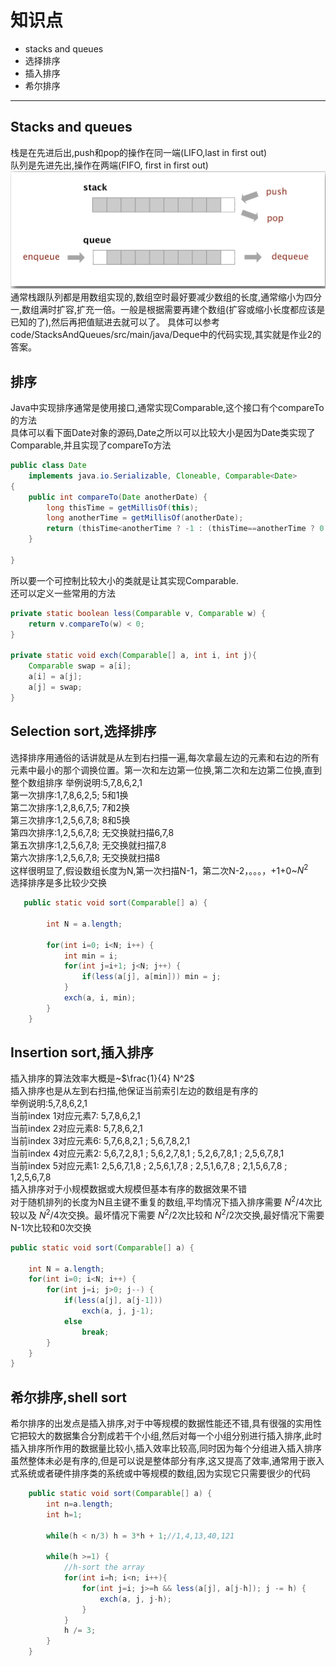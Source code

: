 # 知识点
- stacks and queues
- 选择排序
- 插入排序
- 希尔排序

- ---
## Stacks and queues
栈是在先进后出,push和pop的操作在同一端(LIFO,last in first out)  
队列是先进先出,操作在两端(FIFO, first in first out)
 ![](images/01.png)  
 通常栈跟队列都是用数组实现的,数组空时最好要减少数组的长度,通常缩小为四分一,数组满时扩容,扩充一倍。一般是根据需要再建个数组(扩容或缩小长度都应该是已知的了),然后再把值赋进去就可以了。
 具体可以参考code/StacksAndQueues/src/main/java/Deque中的代码实现,其实就是作业2的答案。
## 排序
Java中实现排序通常是使用接口,通常实现Comparable,这个接口有个compareTo的方法  
具体可以看下面Date对象的源码,Date之所以可以比较大小是因为Date类实现了Comparable,并且实现了compareTo方法

```java
public class Date
    implements java.io.Serializable, Cloneable, Comparable<Date>
{
    public int compareTo(Date anotherDate) {
        long thisTime = getMillisOf(this);
        long anotherTime = getMillisOf(anotherDate);
        return (thisTime<anotherTime ? -1 : (thisTime==anotherTime ? 0 : 1));
    }

}

```
所以要一个可控制比较大小的类就是让其实现Comparable.  
还可以定义一些常用的方法
```java
private static boolean less(Comparable v, Comparable w) {
    return v.compareTo(w) < 0;
}

private static void exch(Comparable[] a, int i, int j){
    Comparable swap = a[i];
    a[i] = a[j];
    a[j] = swap;
}

```
## Selection sort,选择排序
选择排序用通俗的话讲就是从左到右扫描一遍,每次拿最左边的元素和右边的所有元素中最小的那个调换位置。第一次和左边第一位换,第二次和左边第二位换,直到整个数组排序
举例说明:5,7,8,6,2,1  
第一次排序:1,7,8,6,2,5; 5和1换  
第二次排序:1,2,8,6,7,5; 7和2换  
第三次排序:1,2,5,6,7,8; 8和5换  
第四次排序:1,2,5,6,7,8; 无交换就扫描6,7,8  
第五次排序:1,2,5,6,7,8; 无交换就扫描7,8  
第六次排序:1,2,5,6,7,8; 无交换就扫描8  
这样很明显了,假设数组长度为N,第一次扫描N-1，第二次N-2，。。。，+1+0~$N^2$  
选择排序是多比较少交换
```java
   public static void sort(Comparable[] a) {

        int N = a.length;

        for(int i=0; i<N; i++) {
            int min = i;
            for(int j=i+1; j<N; j++) {
                if(less(a[j], a[min])) min = j;
            }
            exch(a, i, min);
        }
    }
```
## Insertion sort,插入排序  
插入排序的算法效率大概是~$\frac{1}{4} N^2$  
插入排序也是从左到右扫描,他保证当前索引左边的数组是有序的  
举例说明:5,7,8,6,2,1  
当前index 1对应元素7: 5,7,8,6,2,1  
当前index 2对应元素8: 5,7,8,6,2,1  
当前index 3对应元素6: 5,7,6,8,2,1 ; 5,6,7,8,2,1  
当前index 4对应元素2: 5,6,7,2,8,1 ; 5,6,2,7,8,1 ; 5,2,6,7,8,1 ; 2,5,6,7,8,1  
当前index 5对应元素1: 2,5,6,7,1,8 ; 2,5,6,1,7,8 ; 2,5,1,6,7,8 ; 2,1,5,6,7,8 ; 1,2,5,6,7,8  
插入排序对于小规模数据或大规模但基本有序的数据效果不错  
对于随机排列的长度为N且主键不重复的数组,平均情况下插入排序需要$~N^2/4$次比较以及$~N^2/4$次交换。最坏情况下需要$~N^2/2$次比较和$~N^2/2$次交换,最好情况下需要N-1次比较和0次交换
```java
public static void sort(Comparable[] a) {

    int N = a.length;
    for(int i=0; i<N; i++) {
        for(int j=i; j>0; j--) {
            if(less(a[j], a[j-1]))
                exch(a, j, j-1);
            else
                break;
        }
    }
}
```
## 希尔排序,shell sort  
希尔排序的出发点是插入排序,对于中等规模的数据性能还不错,具有很强的实用性  
它把较大的数据集合分割成若干个小组,然后对每一个小组分别进行插入排序,此时插入排序所作用的数据量比较小,插入效率比较高,同时因为每个分组进入插入排序虽然整体未必是有序的,但是可以说是整体部分有序,这又提高了效率,通常用于嵌入式系统或者硬件排序类的系统或中等规模的数组,因为实现它只需要很少的代码
```java
    public static void sort(Comparable[] a) {
        int n=a.length;
        int h=1;

        while(h < n/3) h = 3*h + 1;//1,4,13,40,121

        while(h >=1) {
            //h-sort the array
            for(int i=h; i<n; i++){
                for(int j=i; j>=h && less(a[j], a[j-h]); j -= h) {
                    exch(a, j, j-h);
                }
            }
            h /= 3;
        }
    }
```